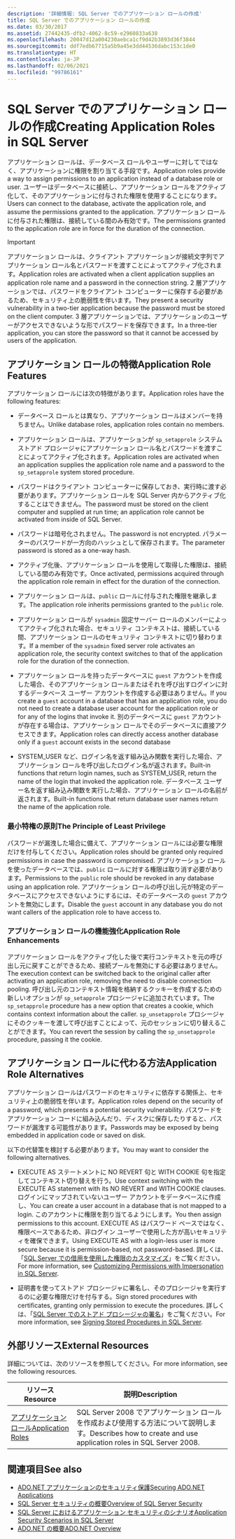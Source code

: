 ```yaml
---
description: '詳細情報: SQL Server でのアプリケーション ロールの作成'
title: SQL Server でのアプリケーション ロールの作成
ms.date: 03/30/2017
ms.assetid: 27442435-dfb2-4062-8c59-e2960833a638
ms.openlocfilehash: 20047d12a004230aebca1cf9d42b3893d36f3844
ms.sourcegitcommit: ddf7edb67715a5b9a45e3dd44536dabc153c1de0
ms.translationtype: HT
ms.contentlocale: ja-JP
ms.lasthandoff: 02/06/2021
ms.locfileid: "99786161"
---
```

# <a name="creating-application-roles-in-sql-server"></a><span data-ttu-id="65072-103">SQL Server でのアプリケーション ロールの作成</span><span class="sxs-lookup"><span data-stu-id="65072-103">Creating Application Roles in SQL Server</span></span>

<span data-ttu-id="65072-104">アプリケーション ロールは、データベース ロールやユーザーに対してではなく、アプリケーションに権限を割り当てる手段です。</span><span class="sxs-lookup"><span data-stu-id="65072-104">Application roles provide a way to assign permissions to an application instead of a database role or user.</span></span> <span data-ttu-id="65072-105">ユーザーはデータベースに接続し、アプリケーション ロールをアクティブ化して、そのアプリケーションに付与された権限を使用することになります。</span><span class="sxs-lookup"><span data-stu-id="65072-105">Users can connect to the database, activate the application role, and assume the permissions granted to the application.</span></span> <span data-ttu-id="65072-106">アプリケーション ロールに付与された権限は、接続している間のみ有効です。</span><span class="sxs-lookup"><span data-stu-id="65072-106">The permissions granted to the application role are in force for the duration of the connection.</span></span>  
  
> [!IMPORTANT]
> <span data-ttu-id="65072-107">アプリケーション ロールは、クライアント アプリケーションが接続文字列でアプリケーション ロール名とパスワードを渡すことによってアクティブ化されます。</span><span class="sxs-lookup"><span data-stu-id="65072-107">Application roles are activated when a client application supplies an application role name and a password in the connection string.</span></span> <span data-ttu-id="65072-108">2 層アプリケーションでは、パスワードをクライアント コンピューターに保存する必要があるため、セキュリティ上の脆弱性を伴います。</span><span class="sxs-lookup"><span data-stu-id="65072-108">They present a security vulnerability in a two-tier application because the password must be stored on the client computer.</span></span> <span data-ttu-id="65072-109">3 層アプリケーションでは、アプリケーションのユーザーがアクセスできないような形でパスワードを保存できます。</span><span class="sxs-lookup"><span data-stu-id="65072-109">In a three-tier application, you can store the password so that it cannot be accessed by users of the application.</span></span>  
  
## <a name="application-role-features"></a><span data-ttu-id="65072-110">アプリケーション ロールの特徴</span><span class="sxs-lookup"><span data-stu-id="65072-110">Application Role Features</span></span>  

 <span data-ttu-id="65072-111">アプリケーション ロールには次の特徴があります。</span><span class="sxs-lookup"><span data-stu-id="65072-111">Application roles have the following features:</span></span>  
  
- <span data-ttu-id="65072-112">データベース ロールとは異なり、アプリケーション ロールはメンバーを持ちません。</span><span class="sxs-lookup"><span data-stu-id="65072-112">Unlike database roles, application roles contain no members.</span></span>  
  
- <span data-ttu-id="65072-113">アプリケーション ロールは、アプリケーションが `sp_setapprole` システム ストアド プロシージャにアプリケーション ロール名とパスワードを渡すことによってアクティブ化されます。</span><span class="sxs-lookup"><span data-stu-id="65072-113">Application roles are activated when an application supplies the application role name and a password to the `sp_setapprole` system stored procedure.</span></span>  
  
- <span data-ttu-id="65072-114">パスワードはクライアント コンピューターに保存しておき、実行時に渡す必要があります。アプリケーション ロールを SQL Server 内からアクティブ化することはできません。</span><span class="sxs-lookup"><span data-stu-id="65072-114">The password must be stored on the client computer and supplied at run time; an application role cannot be activated from inside of SQL Server.</span></span>  
  
- <span data-ttu-id="65072-115">パスワードは暗号化されません。</span><span class="sxs-lookup"><span data-stu-id="65072-115">The password is not encrypted.</span></span> <span data-ttu-id="65072-116">パラメーターのパスワードが一方向のハッシュとして保存されます。</span><span class="sxs-lookup"><span data-stu-id="65072-116">The parameter password is stored as a one-way hash.</span></span>  
  
- <span data-ttu-id="65072-117">アクティブ化後、アプリケーション ロールを使用して取得した権限は、接続している間のみ有効です。</span><span class="sxs-lookup"><span data-stu-id="65072-117">Once activated, permissions acquired through the application role remain in effect for the duration of the connection.</span></span>  
  
- <span data-ttu-id="65072-118">アプリケーション ロールは、`public` ロールに付与された権限を継承します。</span><span class="sxs-lookup"><span data-stu-id="65072-118">The application role inherits permissions granted to the `public` role.</span></span>  
  
- <span data-ttu-id="65072-119">アプリケーション ロールが `sysadmin` 固定サーバー ロールのメンバーによってアクティブ化された場合、セキュリティ コンテキストは、接続している間、アプリケーション ロールのセキュリティ コンテキストに切り替わります。</span><span class="sxs-lookup"><span data-stu-id="65072-119">If a member of the `sysadmin` fixed server role activates an application role, the security context switches to that of the application role for the duration of the connection.</span></span>  
  
- <span data-ttu-id="65072-120">アプリケーション ロールを持ったデータベースに `guest` アカウントを作成した場合、そのアプリケーション ロールまたはそれを呼び出すログインに対するデータベース ユーザー アカウントを作成する必要はありません。</span><span class="sxs-lookup"><span data-stu-id="65072-120">If you create a `guest` account in a database that has an application role, you do not need to create a database user account for the application role or for any of the logins that invoke it.</span></span> <span data-ttu-id="65072-121">別のデータベースに `guest` アカウントが存在する場合は、アプリケーション ロールでそのデータベースに直接アクセスできます。</span><span class="sxs-lookup"><span data-stu-id="65072-121">Application roles can directly access another database only if a `guest` account exists in the second database</span></span>  
  
- <span data-ttu-id="65072-122">SYSTEM_USER など、ログイン名を返す組み込み関数を実行した場合、アプリケーション ロールを呼び出したログイン名が返されます。</span><span class="sxs-lookup"><span data-stu-id="65072-122">Built-in functions that return login names, such as SYSTEM_USER, return the name of the login that invoked the application role.</span></span> <span data-ttu-id="65072-123">データベース ユーザー名を返す組み込み関数を実行した場合、アプリケーション ロールの名前が返されます。</span><span class="sxs-lookup"><span data-stu-id="65072-123">Built-in functions that return database user names return the name of the application role.</span></span>  
  
### <a name="the-principle-of-least-privilege"></a><span data-ttu-id="65072-124">最小特権の原則</span><span class="sxs-lookup"><span data-stu-id="65072-124">The Principle of Least Privilege</span></span>  

 <span data-ttu-id="65072-125">パスワードが漏洩した場合に備えて、アプリケーション ロールには必要な権限だけを付与してください。</span><span class="sxs-lookup"><span data-stu-id="65072-125">Application roles should be granted only required permissions in case the password is compromised.</span></span> <span data-ttu-id="65072-126">アプリケーション ロールを使ったデータベースでは、`public` ロールに対する権限は取り消す必要があります。</span><span class="sxs-lookup"><span data-stu-id="65072-126">Permissions to the `public` role should be revoked in any database using an application role.</span></span> <span data-ttu-id="65072-127">アプリケーション ロールの呼び出し元が特定のデータベースにアクセスできないようにするには、そのデータベースの `guest` アカウントを無効にします。</span><span class="sxs-lookup"><span data-stu-id="65072-127">Disable the `guest` account in any database you do not want callers of the application role to have access to.</span></span>  
  
### <a name="application-role-enhancements"></a><span data-ttu-id="65072-128">アプリケーション ロールの機能強化</span><span class="sxs-lookup"><span data-stu-id="65072-128">Application Role Enhancements</span></span>  

 <span data-ttu-id="65072-129">アプリケーション ロールをアクティブ化した後で実行コンテキストを元の呼び出し元に戻すことができるため、接続プールを無効にする必要はありません。</span><span class="sxs-lookup"><span data-stu-id="65072-129">The execution context can be switched back to the original caller after activating an application role, removing the need to disable connection pooling.</span></span> <span data-ttu-id="65072-130">呼び出し元のコンテキスト情報を格納するクッキーを作成するための新しいオプションが `sp_setapprole` プロシージャに追加されています。</span><span class="sxs-lookup"><span data-stu-id="65072-130">The `sp_setapprole` procedure has a new option that creates a cookie, which contains context information about the caller.</span></span> <span data-ttu-id="65072-131">`sp_unsetapprole` プロシージャにそのクッキーを渡して呼び出すことによって、元のセッションに切り替えることができます。</span><span class="sxs-lookup"><span data-stu-id="65072-131">You can revert the session by calling the `sp_unsetapprole` procedure, passing it the cookie.</span></span>  
  
## <a name="application-role-alternatives"></a><span data-ttu-id="65072-132">アプリケーション ロールに代わる方法</span><span class="sxs-lookup"><span data-stu-id="65072-132">Application Role Alternatives</span></span>  

 <span data-ttu-id="65072-133">アプリケーション ロールはパスワードのセキュリティに依存する関係上、セキュリティ上の脆弱性を伴います。</span><span class="sxs-lookup"><span data-stu-id="65072-133">Application roles depend on the security of a password, which presents a potential security vulnerability.</span></span> <span data-ttu-id="65072-134">パスワードをアプリケーション コードに組み込んだり、ディスクに保存したりすると、パスワードが漏洩する可能性があります。</span><span class="sxs-lookup"><span data-stu-id="65072-134">Passwords may be exposed by being embedded in application code or saved on disk.</span></span>  
  
 <span data-ttu-id="65072-135">以下の代替策を検討する必要があります。</span><span class="sxs-lookup"><span data-stu-id="65072-135">You may want to consider the following alternatives.</span></span>  
  
- <span data-ttu-id="65072-136">EXECUTE AS ステートメントに NO REVERT 句と WITH COOKIE 句を指定してコンテキスト切り替えを行う。</span><span class="sxs-lookup"><span data-stu-id="65072-136">Use context switching with the EXECUTE AS statement with its NO REVERT and WITH COOKIE clauses.</span></span> <span data-ttu-id="65072-137">ログインにマップされていないユーザー アカウントをデータベースに作成し、</span><span class="sxs-lookup"><span data-stu-id="65072-137">You can create a user account in a database that is not mapped to a login.</span></span> <span data-ttu-id="65072-138">このアカウントに権限を割り当てるようにします。</span><span class="sxs-lookup"><span data-stu-id="65072-138">You then assign permissions to this account.</span></span> <span data-ttu-id="65072-139">EXECUTE AS はパスワード ベースではなく、権限ベースであるため、非ログイン ユーザーで使用した方が高いセキュリティを確保できます。</span><span class="sxs-lookup"><span data-stu-id="65072-139">Using EXECUTE AS with a login-less user is more secure because it is permission-based, not password-based.</span></span> <span data-ttu-id="65072-140">詳しくは、「[SQL Server での借用を使用した権限のカスタマイズ](customizing-permissions-with-impersonation-in-sql-server.md)」をご覧ください。</span><span class="sxs-lookup"><span data-stu-id="65072-140">For more information, see [Customizing Permissions with Impersonation in SQL Server](customizing-permissions-with-impersonation-in-sql-server.md).</span></span>  
  
- <span data-ttu-id="65072-141">証明書を使ってストアド プロシージャに署名し、そのプロシージャを実行するのに必要な権限だけを付与する。</span><span class="sxs-lookup"><span data-stu-id="65072-141">Sign stored procedures with certificates, granting only permission to execute the procedures.</span></span> <span data-ttu-id="65072-142">詳しくは、「[SQL Server でのストアド プロシージャの署名](signing-stored-procedures-in-sql-server.md)」をご覧ください。</span><span class="sxs-lookup"><span data-stu-id="65072-142">For more information, see [Signing Stored Procedures in SQL Server](signing-stored-procedures-in-sql-server.md).</span></span>  
  
## <a name="external-resources"></a><span data-ttu-id="65072-143">外部リソース</span><span class="sxs-lookup"><span data-stu-id="65072-143">External Resources</span></span>  

 <span data-ttu-id="65072-144">詳細については、次のリソースを参照してください。</span><span class="sxs-lookup"><span data-stu-id="65072-144">For more information, see the following resources.</span></span>  
  
|<span data-ttu-id="65072-145">リソース</span><span class="sxs-lookup"><span data-stu-id="65072-145">Resource</span></span>|<span data-ttu-id="65072-146">説明</span><span class="sxs-lookup"><span data-stu-id="65072-146">Description</span></span>|  
|--------------|-----------------|  
|[<span data-ttu-id="65072-147">アプリケーション ロール</span><span class="sxs-lookup"><span data-stu-id="65072-147">Application Roles</span></span>](/sql/relational-databases/security/authentication-access/application-roles)|<span data-ttu-id="65072-148">SQL Server 2008 でアプリケーション ロールを作成および使用する方法について説明します。</span><span class="sxs-lookup"><span data-stu-id="65072-148">Describes how to create and use application roles in SQL Server 2008.</span></span>|  
  
## <a name="see-also"></a><span data-ttu-id="65072-149">関連項目</span><span class="sxs-lookup"><span data-stu-id="65072-149">See also</span></span>

- [<span data-ttu-id="65072-150">ADO.NET アプリケーションのセキュリティ保護</span><span class="sxs-lookup"><span data-stu-id="65072-150">Securing ADO.NET Applications</span></span>](../securing-ado-net-applications.md)
- [<span data-ttu-id="65072-151">SQL Server セキュリティの概要</span><span class="sxs-lookup"><span data-stu-id="65072-151">Overview of SQL Server Security</span></span>](overview-of-sql-server-security.md)
- [<span data-ttu-id="65072-152">SQL Server におけるアプリケーション セキュリティのシナリオ</span><span class="sxs-lookup"><span data-stu-id="65072-152">Application Security Scenarios in SQL Server</span></span>](application-security-scenarios-in-sql-server.md)
- [<span data-ttu-id="65072-153">ADO.NET の概要</span><span class="sxs-lookup"><span data-stu-id="65072-153">ADO.NET Overview</span></span>](../ado-net-overview.md)
